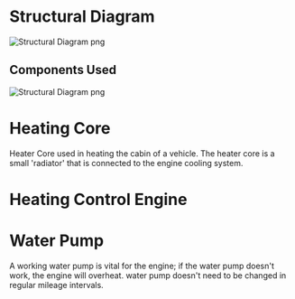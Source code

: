 # Structural Diagram 



![Structural Diagram png](https://user-images.githubusercontent.com/98817564/155713294-be9f8e1e-bf42-4a06-b312-2cfef5103023.jpg)

## Components Used

![Structural Diagram png](https://user-images.githubusercontent.com/98817564/155724258-2d726c05-09fd-43ea-8878-25d478d96fbb.png)

# Heating Core
Heater Core used in heating the cabin of a vehicle. The heater core is a small 'radiator' that is connected to the engine cooling system.

# Heating Control Engine

# Water Pump
A working water pump is vital for the engine; if the water pump doesn't work, the engine will overheat. water pump doesn't need to be changed in regular mileage intervals.





